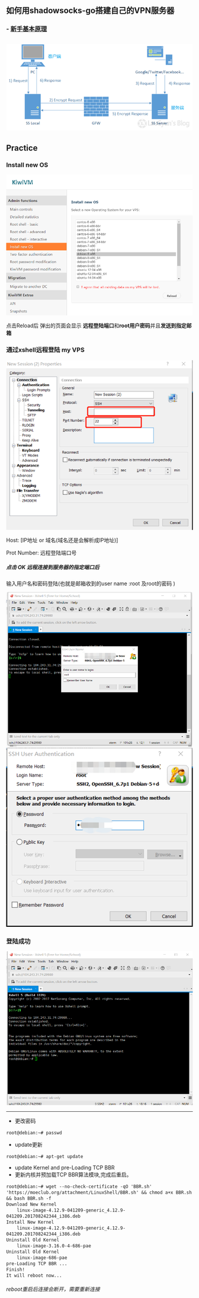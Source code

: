 ## 如何用shadowsocks-go搭建自己的VPN服务器
### - [****新手基本原理****](https://laucyun.com/5cce9d01b0a0210482d65f5bc040d83b.html)

![原理如下图](what-is-shadowsocks.png)
---
## Practice

### Install new OS
![install](pic01.png)

点击Reload后
弹出的页面会显示 **远程登陆端口**和**root用户密码**并且**发送到指定邮箱**

### 通过xshell远程登陆 my VPS
![Properties](xshell-Properties.png)

Host: [IP地址 or 域名(域名还是会解析成IP地址)]

Prot Number: 远程登陆端口号

##### 点击 OK 远程连接到服务器的指定端口后
输入用户名和密码登陆(也就是邮箱收到的user name :root 及root的密码 )

![user name](xshell-root.png)
![PassWd](xshell-Authentication.png)

### 登陆成功
![Debian](xshell-debian.png)

---
- 更改密码
```
root@debian:~# passwd
```
- update更新


```
root@debian:~# apt-get update
```
- update  Kernel and pre-Loading TCP BBR
- 更新内核并预加载TCP BBR算法模块,完成后重启。


```
root@debian:~# wget --no-check-certificate -qO 'BBR.sh' 'https://moeclub.org/attachment/LinuxShell/BBR.sh' && chmod a+x BBR.sh && bash BBR.sh -f
Download New Kernel
	linux-image-4.12.9-041209-generic_4.12.9-041209.201708242344_i386.deb
Install New Kernel
	linux-image-4.12.9-041209-generic_4.12.9-041209.201708242344_i386.deb
Uninstall Old Kernel
	linux-image-3.16.0-4-686-pae
Uninstall Old Kernel
	linux-image-686-pae
pre-Loading TCP BBR ...
Finish! 
It will reboot now...
```
###### reboot重启后连接会断开，需要重新连接
